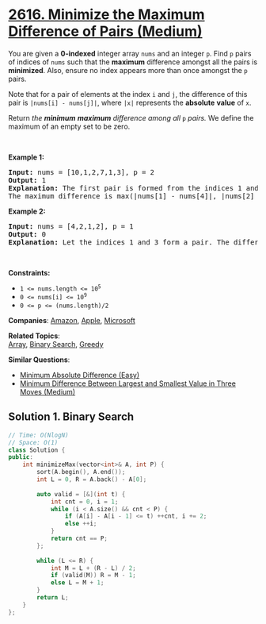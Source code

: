 # [2616. Minimize the Maximum Difference of Pairs (Medium)](https://leetcode.com/problems/minimize-the-maximum-difference-of-pairs)

<p>You are given a <strong>0-indexed</strong> integer array <code>nums</code> and an integer <code>p</code>. Find <code>p</code> pairs of indices of <code>nums</code> such that the <strong>maximum</strong> difference amongst all the pairs is <strong>minimized</strong>. Also, ensure no index appears more than once amongst the <code>p</code> pairs.</p>
<p>Note that for a pair of elements at the index <code>i</code> and <code>j</code>, the difference of this pair is <code>|nums[i] - nums[j]|</code>, where <code>|x|</code> represents the <strong>absolute</strong> <strong>value</strong> of <code>x</code>.</p>
<p>Return <em>the <strong>minimum</strong> <strong>maximum</strong> difference among all </em><code>p</code> <em>pairs.</em> We define the maximum of an empty set to be zero.</p>
<p>&nbsp;</p>
<p><strong class="example">Example 1:</strong></p>
<pre><strong>Input:</strong> nums = [10,1,2,7,1,3], p = 2
<strong>Output:</strong> 1
<strong>Explanation:</strong> The first pair is formed from the indices 1 and 4, and the second pair is formed from the indices 2 and 5. 
The maximum difference is max(|nums[1] - nums[4]|, |nums[2] - nums[5]|) = max(0, 1) = 1. Therefore, we return 1.
</pre>
<p><strong class="example">Example 2:</strong></p>
<pre><strong>Input:</strong> nums = [4,2,1,2], p = 1
<strong>Output:</strong> 0
<strong>Explanation:</strong> Let the indices 1 and 3 form a pair. The difference of that pair is |2 - 2| = 0, which is the minimum we can attain.
</pre>
<p>&nbsp;</p>
<p><strong>Constraints:</strong></p>
<ul>
	<li><code>1 &lt;= nums.length &lt;= 10<sup>5</sup></code></li>
	<li><code>0 &lt;= nums[i] &lt;= 10<sup>9</sup></code></li>
	<li><code>0 &lt;= p &lt;= (nums.length)/2</code></li>
</ul>

**Companies**:
[Amazon](https://leetcode.com/company/amazon), [Apple](https://leetcode.com/company/apple), [Microsoft](https://leetcode.com/company/microsoft)

**Related Topics**:  
[Array](https://leetcode.com/tag/array/), [Binary Search](https://leetcode.com/tag/binary-search/), [Greedy](https://leetcode.com/tag/greedy/)

**Similar Questions**:
* [Minimum Absolute Difference (Easy)](https://leetcode.com/problems/minimum-absolute-difference/)
* [Minimum Difference Between Largest and Smallest Value in Three Moves (Medium)](https://leetcode.com/problems/minimum-difference-between-largest-and-smallest-value-in-three-moves/)

## Solution 1. Binary Search

```cpp
// Time: O(NlogN)
// Space: O(1)
class Solution {
public:
    int minimizeMax(vector<int>& A, int P) {
        sort(A.begin(), A.end());
        int L = 0, R = A.back() - A[0];
        
        auto valid = [&](int t) {
            int cnt = 0, i = 1;
            while (i < A.size() && cnt < P) {
                if (A[i] - A[i - 1] <= t) ++cnt, i += 2;
                else ++i;
            }
            return cnt == P;
        };
        
        while (L <= R) {
            int M = L + (R - L) / 2;
            if (valid(M)) R = M - 1;
            else L = M + 1;
        }
        return L;
    }
};
```

